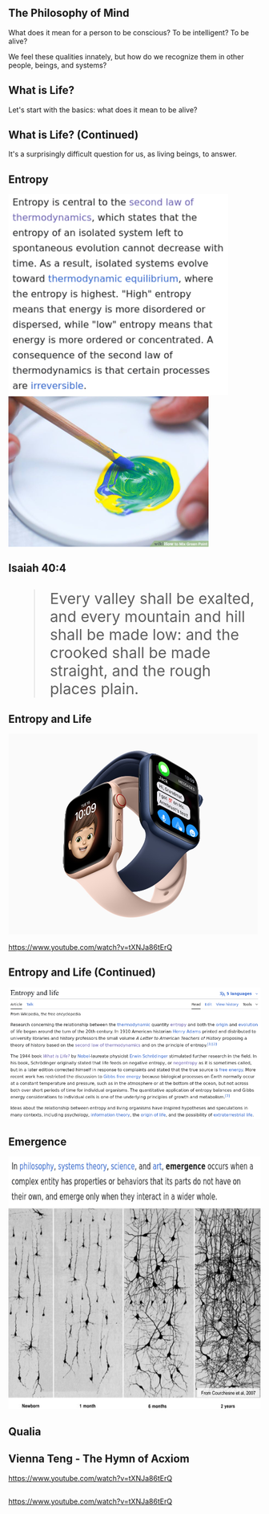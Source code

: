 ## The Philosophy of Mind

What does it mean for a person to be conscious? To be intelligent? To be alive?

We feel these qualities innately, but how do we recognize them in other people,
beings, and systems?

## What is Life?

Let's start with the basics: what does it mean to be alive?

## What is Life? (Continued)

It's a surprisingly difficult question for us, as living beings, to answer.

## Entropy

<img src="assets/entropy.png" height="400">

<img src="assets/mixing-paint.jpg" height="300" style="vertical-align: top;">

## Isaiah 40:4

<div style="font-size: 30px;">

> Every valley shall be exalted, and every mountain and hill shall be made low:
> and the crooked shall be made straight, and the rough places plain.

</div>

## Entropy and Life

<img src="assets/apple-watch.jpg" height="400">

https://www.youtube.com/watch?v=tXNJa86tErQ

## Entropy and Life (Continued)

<img src="assets/entropy-life.png">

## Emergence

<img src="assets/emergence.png" style="height: 100px;">

<img src="assets/neurons.png" style="height: 400px;">

## Qualia

## Vienna Teng - The Hymn of Acxiom

https://www.youtube.com/watch?v=tXNJa86tErQ

##

https://www.youtube.com/watch?v=tXNJa86tErQ

<!--

probability, prediction

autocomplete

turing completeness

how are things created toaster

https://www.youtube.com/watch?v=5ODzO7Lz_pw

emergence

https://en.wikipedia.org/wiki/Conway%27s_Game_of_Life

bible as programming

religion technology

bicycle

transistors

already there

free will

superintelligence

turing test

research needs computers

chess programming

are we just copying our inputs?

lovelace

immitation game

von neumann

turing machine

computability

chinese room

Thamus Thoth AI memory without intelligence

practices

E acc

Men have become the tools of their tools.

vape chip

-->

<!-- ## Isaiah 40:4-5

Emergence

https://www.youtube.com/watch?v=tXNJa86tErQ

 -->

<!-- ## Ad Blocking (or, the fight for the internet)

https://www.kingarthurbaking.com/recipes/new-england-anadama-bread-recipe

- How do websites work?
  - germantownfriends.org
  - What sort of data is sent to your computer?
  - Where does the data for the website come from?
  - How does your computer know where to load the website from?
  - How does your computer render the data into a web-page?
  - How does your browser know the difference between text, links, images,
    buttons, etc?
  - How do browsers distinguish between different web pages?

- Website internals
  - Websites are based on text documents
  - URLs identify documents
  - HTML, CSS, JavaScript
  - We can edit websites by editing the code that websites send us!
  - Does this change the website for everyone?
  - Web evolution from web sites to web apps
  - Third-party content

![Old Amazon](https://www.webdesignmuseum.org/uploaded/timeline/amazon/amazon-1997.png)

https://www.amazon.com/

- Web inspector demo
  - https://www.germantownfriends.org/
  - Look at code for paragraph, header, link, image
  - Edit code, delete elements
  - Turn off CSS, JS
  - Insert image from external URL
  - Third-party content demo

- How ad blocking works
  - Ads are usually loaded from a third party url. Why?
  - Targeting and tracking
  - Blockers work by blocking advertising urls
  - UBlock demo
  - External URL filters

- Is ad blocking ethical?
  - Arguments for and against
  - Analogies (cookbook, newspaper)

- Attention wars
  - https://en.wikipedia.org/wiki/Loudness_war
  - https://www.youtube.com/watch?v=K8UV7SAhvG4
  - https://uploads4.wikiart.org/images/alphonse-mucha/biscuits-champagne-lef%C3%A8vre-utile-1896.jpg
  - https://www.smbc-comics.com/comics/20120112.gif
  - https://www.construction-physics.com/p/the-rise-and-fall-of-the-mail-order
 -->
